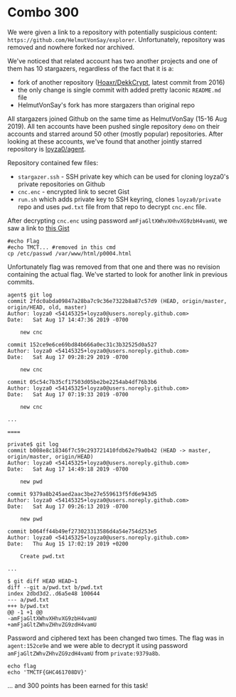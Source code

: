 # Combo 300

We were given a link to a repository with potentially suspicious content: `https://github.com/HelmutVonSay/explorer`. Unfortunately, repository was removed and nowhere forked nor archived.

We've noticed that related account has two another projects and one of them has 10 stargazers, regardless of the fact that it is a:

* fork of another repository ([Hoaxr/DekkCrypt](https://github.com/Hoaxr/DekkCrypt), latest commit from 2016)
* the only change is single commit with added pretty laconic `README.md` file
* HelmutVonSay's fork has more stargazers than original repo

All stargazers joined Github on the same time as HelmutVonSay (15-16 Aug 2019). All ten accounts have been pushed single repository `demo` on their accounts and starred around 50 other (mostly popular) repositories. After looking at these accounts, we've found that another jointly starred repository is [loyza0/agent](https://github.com/loyza0/agent).

Repository contained few files:

* `stargazer.ssh` - SSH private key which can be used for cloning loyza0's private repositories on Github
* `cnc.enc` - encrypted link to secret Gist
* `run.sh` which adds private key to SSH keyring, clones `loyza0/private` repo and uses `pwd.txt` file from that repo to decrypt `cnc.enc` file.

After decrypting `cnc.enc` using password `amFjaGltXWhvXHhvXG9zbH4vamU`, we saw a link to [this Gist](https://gist.github.com/loyza0/9035bc975c3786952df60bf57d490285/)

```
#echo Flag
#echo TMCT... #removed in this cmd
cp /etc/passwd /var/www/html/p0004.html
```

Unfortunately flag was removed from that one and there was no revision containing the actual flag. We've started to look for another link in previous commits.

```
agent$ git log
commit 2fdc0abda09847a28ba7c9c36e7322b8a87c57d9 (HEAD, origin/master, origin/HEAD, old, master)
Author: loyza0 <54145325+loyza0@users.noreply.github.com>
Date:   Sat Aug 17 14:47:36 2019 -0700

    new cnc

commit 152ce9e6ce69bd84b666a0ec31c3b32525d0a527
Author: loyza0 <54145325+loyza0@users.noreply.github.com>
Date:   Sat Aug 17 09:28:29 2019 -0700

    new cnc

commit 05c54c7b35cf17503d05be2be2254ab4df76b3b6
Author: loyza0 <54145325+loyza0@users.noreply.github.com>
Date:   Sat Aug 17 07:19:33 2019 -0700

    new cnc

...

====

private$ git log
commit b008e8c18346f7c59c293721410fdb62e79a0b42 (HEAD -> master, origin/master, origin/HEAD)
Author: loyza0 <54145325+loyza0@users.noreply.github.com>
Date:   Sat Aug 17 14:49:18 2019 -0700

    new pwd

commit 9379a8b245aed2aac3be27e559613f5fd6e943d5
Author: loyza0 <54145325+loyza0@users.noreply.github.com>
Date:   Sat Aug 17 09:26:13 2019 -0700

    new pwd

commit b064ff44b49ef273023313586d4a54e754d253e5
Author: loyza0 <54145325+loyza0@users.noreply.github.com>
Date:   Thu Aug 15 17:02:19 2019 +0200

    Create pwd.txt

...
```

```
$ git diff HEAD HEAD~1
diff --git a/pwd.txt b/pwd.txt
index 2dbd3d2..d6a5e48 100644
--- a/pwd.txt
+++ b/pwd.txt
@@ -1 +1 @@
-amFjaGltXWhvXHhvXG9zbH4vamU
+amFjaGltZWhvZHhvZG9zdH4vamU
```

Password and ciphered text has been changed two times. The flag was in `agent:152ce9e` and we were able to decrypt it using password `amFjaGltZWhvZHhvZG9zdH4vamU` from `private:9379a8b`.

```
echo flag
echo 'TMCTF{GHC461708DV}'
```

... and 300 points has been earned for this task!